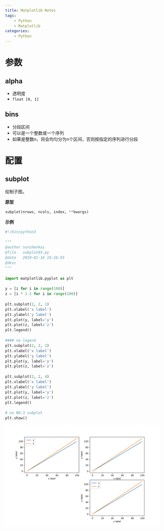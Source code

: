 ```yaml
---
title: Matplotlib Notes
tags:
	- Python
	- Matplotlib
categories:
	- Python
---
```


# 参数

## alpha

- 透明度
- `float [0, 1]`

## bins

- 分段区间
- 可以是一个整数或一个序列
- 如果是整数n，将会均匀分为n个区间，否则按指定的序列进行分段

# 配置

## subplot

绘制子图。

**原型**

```python
subplot(nrows, ncols, index, **kwargs)
```

**示例**

```python
#!/bin/python3

"""
@author	sunzhenkai
@file	subplot03.py
@date	2019-01-16 19:26:55
@desc	
"""

import matplotlib.pyplot as plt

y = [i for i in range(100)]
z = [i * 1.1 for i in range(100)]

plt.subplot(2, 2, 1)
plt.xlabel('x label')
plt.ylabel('y label')
plt.plot(y, label='y')
plt.plot(z, label='z')
plt.legend()

#### no legend
plt.subplot(2, 2, 2)
plt.xlabel('x label')
plt.ylabel('y label')
plt.plot(y, label='y')
plt.plot(z, label='z')

plt.subplot(2, 2, 4)
plt.xlabel('x label')
plt.ylabel('y label')
plt.plot(y, label='y')
plt.plot(z, label='z')
plt.legend()

# no NO.3 subplot 
plt.show()
```

![](img/04.png)

